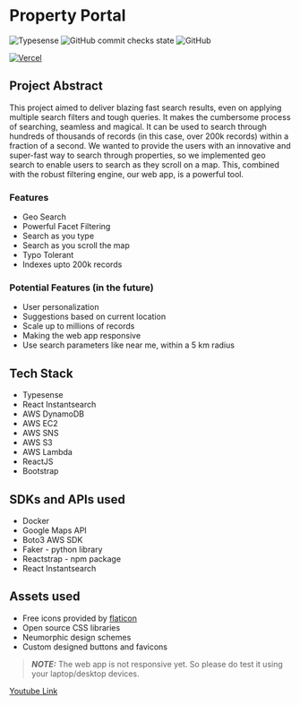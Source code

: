 # Property Portal

![Typesense](https://img.shields.io/badge/poweredby-typesense-blue)
![GitHub commit checks state](https://img.shields.io/github/checks-status/HarisaranG/property-portal-hackathon/eeb786091b3a4f8ca19b38f4f218dacb28d070d3?logoColor=green)
![GitHub](https://img.shields.io/github/license/HarisaranG/property-portal-hackathon?logoColor=orange)

[![Vercel](https://www.datocms-assets.com/31049/1618983297-powered-by-vercel.svg)](https://vercel.com/?utm_soure=luxecraft&utm_campaign=oss)

## Project Abstract

This project aimed to deliver blazing fast search results, even on applying multiple search filters and tough queries. It makes the cumbersome process of searching, seamless and magical. It can be used to search through hundreds of thousands of records (in this case, over 200k records) within a fraction of a second. We wanted to provide the users with an innovative and super-fast way to search through properties, so we implemented geo search to enable users to search as they scroll on a map. This, combined with the robust filtering engine, our web app, is a powerful tool.

### Features

- Geo Search
- Powerful Facet Filtering
- Search as you type
- Search as you scroll the map
- Typo Tolerant
- Indexes upto 200k records

### Potential Features (in the future)

- User personalization
- Suggestions based on current location
- Scale up to millions of records
- Making the web app responsive
- Use search parameters like near me, within a 5 km radius

## Tech Stack

- Typesense
- React Instantsearch
- AWS DynamoDB
- AWS EC2
- AWS SNS
- AWS S3
- AWS Lambda
- ReactJS
- Bootstrap 

## SDKs and APIs used

- Docker
- Google Maps API
- Boto3 AWS SDK
- Faker - python library
- Reactstrap - npm package
- React Instantsearch

## Assets used

- Free icons provided by [flaticon](https://www.flaticon.com)
- Open source CSS libraries
- Neumorphic design schemes
- Custom designed buttons and favicons

> **_NOTE:_** The web app is not responsive yet. So please do test it using your laptop/desktop devices.

[Youtube Link](https://www.youtube.com/watch?v=hPc1W4SeKMA)
